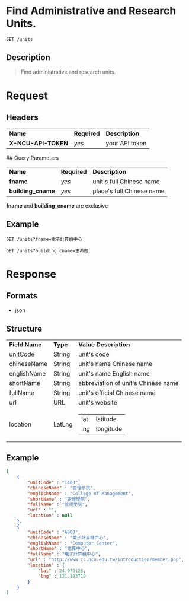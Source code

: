 # Find Administrative and Research Units.

```
GET /units
```

## Description
> Find administrative and research units.

# Request
## Headers
<table>
  <tr>
    <td><b>Name</b></td>
    <td><b>Required</b></td>
    <td><b>Description</b></td>
  </tr>
  <tr>
    <td><b>X-NCU-API-TOKEN</b></td>
    <td><i>yes</i></td>
    <td>your API token</td>
  </tr>
</table>
## Query Parameters
<table>
  <tr>
    <td><b>Name</b></td>
    <td><b><b>Required</b></b></td>
    <td><b>Description</b></td>
  </tr>
  <tr>
  	<td><b>fname</b></td>
  	<td><i>yes</i></td>
  	<td>unit's full Chinese name</td>
    </tr>
  <tr>
	<td><b>building_cname</b></td>
	<td><i>yes</i></td>
	<td>place's full Chinese name</td>
  </tr>
</table>

**fname** and **building_cname** are exclusive

## Example

```
GET /units?fname=電子計算機中心
```

```
GET /units?building_cname=志希館
```

# Response

## Formats
- json

## Structure
<table>
    <tr>
		<td><b>Field Name</b></td>
		<td><b>Type</b></td>
		<td><b>Value Description</b></td>
	</tr>
     <tr>
		<td>unitCode</td>
		<td>String</td>
		<td>unit's code</td>
	</tr>
	<tr>
		<td>chineseName</td>
		<td>String</td>
		<td>unit's name Chinese name</td>
	</tr>
	<tr>
		<td>englishName</td>
		<td>String</td>
		<td>unit's name English name</td>
	</tr>
	<tr>
		<td>shortName</td>
		<td>String</td>
		<td>abbreviation of unit's Chinese name</td>
	</tr>
	<tr>
		<td>fullName</td>
		<td>String</td>
		<td>unit's official Chinese name</td>
	</tr>
	<tr>
		<td>url</td>
		<td>URL</td>
		<td>unit's website</td>
	</tr>
	<tr>
		<td>location</td>
		<td>LatLng</td>
		<td>
			<table>
				<tr>
					<td>lat</td>
					<td>latitude</td>
				</tr>
				<tr>
					<td>lng</td>
					<td>longitude</td>
				</tr>
			</table>
		</td>
	</tr>
</table>

## Example
```json
[
	{
		"unitCode" : "T400",
		"chineseName" : "管理學院",
		"englishName" : "College of Management",
		"shortName" : "管理學院",
		"fullName" : "管理學院",
		"url" : "",
		"location" : null
	}, 
	{
		"unitCode" : "A800",
		"chineseName" : "電子計算機中心",
		"englishName" : "Computer Center",
		"shortName" : "電算中心",
		"fullName" : "電子計算機中心",
		"url" : "http://www.cc.ncu.edu.tw/introduction/member.php",
		"location" : {
			"lat" : 24.970128,
			"lng" : 121.193719
		}
	}
]
```

